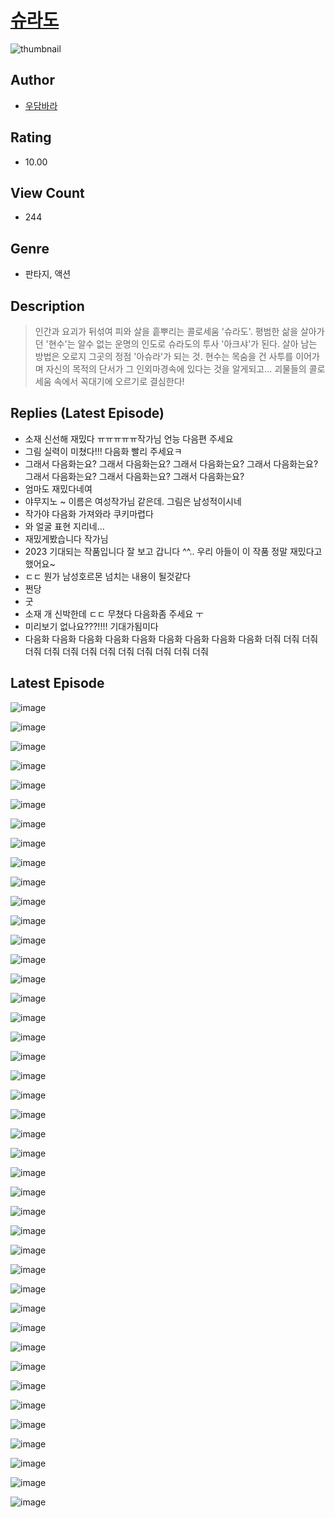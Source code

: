 # [슈라도](https://comic.naver.com/challenge/list?titleId=810708)
![thumbnail](https://image-comic.pstatic.net/user_contents_data/challenge_comic/2023/05/24/301770/upload_4049974327250335545_480x623.jpeg)

## Author
- [우담바라](https://comic.naver.com/artistTitle?id=301770)

## Rating
- 10.00

## View Count
- 244

## Genre
- 판타지, 액션

## Description
> 인간과 요괴가 뒤섞여 피와 살을 흩뿌리는 콜로세움 '슈라도'. 평범한 삶을 살아가던 '현수'는 알수 없는 운명의 인도로 슈라도의 투사 '아크샤'가 된다. 살아 남는 방법은 오로지 그곳의 정점 '아슈라'가 되는 것. 현수는 목숨을 건 사투를 이어가며 자신의 목적의 단서가 그 인외마경속에 있다는 것을 알게되고... 괴물들의 콜로세움 속에서 꼭대기에 오르기로 결심한다!

## Replies (Latest Episode)
- 소재 신선해 재밌다 ㅠㅠㅠㅠㅠ작가님 언능 다음편 주세요
- 그림 실력이 미쳤다!!! 다음화 빨리 주세요ㅋ
- 그래서 다음화는요? 그래서 다음화는요? 그래서 다음화는요? 그래서 다음화는요? 그래서 다음화는요? 그래서 다음화는요? 그래서 다음화는요?
- 엄마도 재밌다네여
- 야무지노 ~ 이름은 여성작가님 같은데. 그림은 남성적이시네
- 작가야 다음화 가져와라 쿠키마렵다
- 와 얼굴 표현 지리네...
- 재밌게봤습니다 작가님
- 2023 기대되는 작품입니다 잘 보고 갑니다 ^^.. 우리 아들이 이 작품 정말 재밌다고 했어요~
- ㄷㄷ 뭔가 남성호르몬 넘치는 내용이 될것같다
- 쩐당
- 굿
- 소재 개 신박한데 ㄷㄷ 무쳤다 다음화좀 주세요 ㅜ
- 미리보기 없나요???!!!! 기대가됨미다
- 다음화 다음화 다음화 다음화 다음화 다음화 다음화 다음화 다음화 더줘 더줘 더줘 더줘 더줘 더줘 더줘 더줘 더줘 더줘 더줘 더줘 더줘

## Latest Episode
![image](https://image-comic.pstatic.net/user_contents_data/challenge_comic/2023/05/24/301770/upload_3919598846092784952.jpeg)

![image](https://image-comic.pstatic.net/user_contents_data/challenge_comic/2023/05/24/301770/upload_7291669062771684658.jpeg)

![image](https://image-comic.pstatic.net/user_contents_data/challenge_comic/2023/05/24/301770/upload_3905574373397128759.jpeg)

![image](https://image-comic.pstatic.net/user_contents_data/challenge_comic/2023/05/24/301770/upload_3906138448632047154.jpeg)

![image](https://image-comic.pstatic.net/user_contents_data/challenge_comic/2023/05/24/301770/upload_7364902056332113203.jpeg)

![image](https://image-comic.pstatic.net/user_contents_data/challenge_comic/2023/05/24/301770/upload_3976789762986160481.jpeg)

![image](https://image-comic.pstatic.net/user_contents_data/challenge_comic/2023/05/24/301770/upload_7306589436433031525.jpeg)

![image](https://image-comic.pstatic.net/user_contents_data/challenge_comic/2023/05/24/301770/upload_7017224191730606902.jpeg)

![image](https://image-comic.pstatic.net/user_contents_data/challenge_comic/2023/05/24/301770/upload_7291663385697346405.jpeg)

![image](https://image-comic.pstatic.net/user_contents_data/challenge_comic/2023/05/24/301770/upload_7148678696585540913.jpeg)

![image](https://image-comic.pstatic.net/user_contents_data/challenge_comic/2023/05/24/301770/upload_4050479222147868262.jpeg)

![image](https://image-comic.pstatic.net/user_contents_data/challenge_comic/2023/05/24/301770/upload_7148398110717601075.jpeg)

![image](https://image-comic.pstatic.net/user_contents_data/challenge_comic/2023/05/24/301770/upload_7219664263276933731.jpeg)

![image](https://image-comic.pstatic.net/user_contents_data/challenge_comic/2023/05/24/301770/upload_3991141666822239027.jpeg)

![image](https://image-comic.pstatic.net/user_contents_data/challenge_comic/2023/05/24/301770/upload_3834025840424937013.jpeg)

![image](https://image-comic.pstatic.net/user_contents_data/challenge_comic/2023/05/24/301770/upload_3559585569123545392.jpeg)

![image](https://image-comic.pstatic.net/user_contents_data/challenge_comic/2023/05/24/301770/upload_4048842951192831590.jpeg)

![image](https://image-comic.pstatic.net/user_contents_data/challenge_comic/2023/05/24/301770/upload_7089010198508091192.jpeg)

![image](https://image-comic.pstatic.net/user_contents_data/challenge_comic/2023/05/24/301770/upload_4135822205758223154.jpeg)

![image](https://image-comic.pstatic.net/user_contents_data/challenge_comic/2023/05/24/301770/upload_3834923077047903027.jpeg)

![image](https://image-comic.pstatic.net/user_contents_data/challenge_comic/2023/05/24/301770/upload_3991374978861130551.jpeg)

![image](https://image-comic.pstatic.net/user_contents_data/challenge_comic/2023/05/24/301770/upload_3559587773283656241.jpeg)

![image](https://image-comic.pstatic.net/user_contents_data/challenge_comic/2023/05/24/301770/upload_7005180322486772532.jpeg)

![image](https://image-comic.pstatic.net/user_contents_data/challenge_comic/2023/05/24/301770/upload_7378077310759942200.jpeg)

![image](https://image-comic.pstatic.net/user_contents_data/challenge_comic/2023/05/24/301770/upload_7161620824718534246.jpeg)

![image](https://image-comic.pstatic.net/user_contents_data/challenge_comic/2023/05/24/301770/upload_4120900523790000484.jpeg)

![image](https://image-comic.pstatic.net/user_contents_data/challenge_comic/2023/05/24/301770/upload_7377512123229157173.jpeg)

![image](https://image-comic.pstatic.net/user_contents_data/challenge_comic/2023/05/24/301770/upload_7219941326617469752.jpeg)

![image](https://image-comic.pstatic.net/user_contents_data/challenge_comic/2023/05/24/301770/upload_4063713820222502502.jpeg)

![image](https://image-comic.pstatic.net/user_contents_data/challenge_comic/2023/05/24/301770/upload_3760614752609448240.jpeg)

![image](https://image-comic.pstatic.net/user_contents_data/challenge_comic/2023/05/24/301770/upload_3905805267369026105.jpeg)

![image](https://image-comic.pstatic.net/user_contents_data/challenge_comic/2023/05/24/301770/upload_7161956399804604721.jpeg)

![image](https://image-comic.pstatic.net/user_contents_data/challenge_comic/2023/05/24/301770/upload_4120854352038815075.jpeg)

![image](https://image-comic.pstatic.net/user_contents_data/challenge_comic/2023/05/24/301770/upload_7149292224090629174.jpeg)

![image](https://image-comic.pstatic.net/user_contents_data/challenge_comic/2023/05/24/301770/upload_7306022976638707251.jpeg)

![image](https://image-comic.pstatic.net/user_contents_data/challenge_comic/2023/05/24/301770/upload_3847823633336919397.jpeg)

![image](https://image-comic.pstatic.net/user_contents_data/challenge_comic/2023/05/24/301770/upload_3631364960983016752.jpeg)

![image](https://image-comic.pstatic.net/user_contents_data/challenge_comic/2023/05/24/301770/upload_3487531257232253796.jpeg)

![image](https://image-comic.pstatic.net/user_contents_data/challenge_comic/2023/05/24/301770/upload_3832671272902406498.jpeg)

![image](https://image-comic.pstatic.net/user_contents_data/challenge_comic/2023/05/24/301770/upload_7077751177968171108.jpeg)

![image](https://image-comic.pstatic.net/user_contents_data/challenge_comic/2023/05/24/301770/upload_3486121699699864888.jpeg)

![image](https://image-comic.pstatic.net/user_contents_data/challenge_comic/2023/05/24/301770/upload_7017281344739959350.jpeg)
